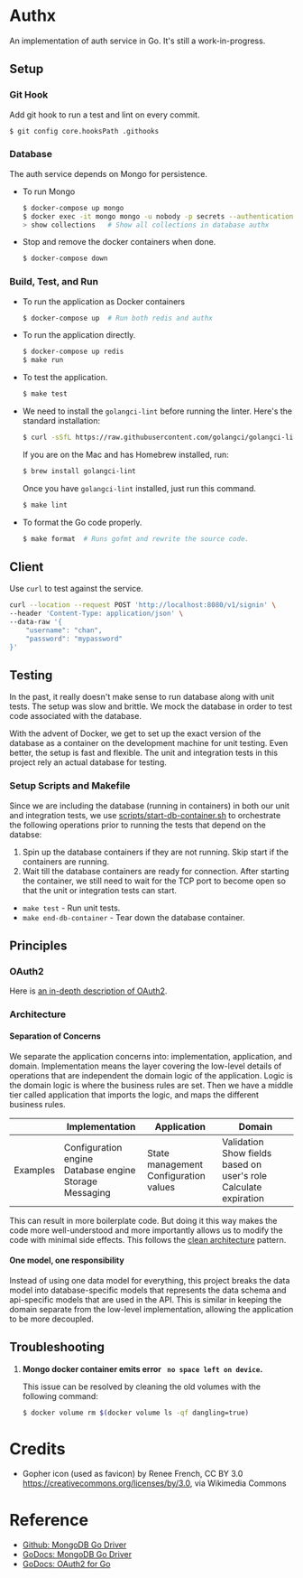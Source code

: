 # Authx

An implementation of auth service in Go. It's still a work-in-progress.

## Setup

### Git Hook

Add git hook to run a test and lint on every commit.

```bash
$ git config core.hooksPath .githooks
```

### Database

The auth service depends on Mongo for persistence.

* To run Mongo

  ```bash
  $ docker-compose up mongo
  $ docker exec -it mongo mongo -u nobody -p secrets --authenticationDatabase authx authx
  > show collections   # Show all collections in database authx
  ```

* Stop and remove the docker containers when done.

  ```bash
  $ docker-compose down
  ```

### Build, Test, and Run

* To run the application as Docker containers

  ```bash
  $ docker-compose up  # Run both redis and authx
  ```

* To run the application directly.

  ```bash
  $ docker-compose up redis
  $ make run
  ```

* To test the application.

  ```bash
  $ make test
  ```

* We need to install the `golangci-lint` before running the linter. Here's the standard installation:

  ```bash
  $ curl -sSfL https://raw.githubusercontent.com/golangci/golangci-lint/master/install.sh | sh -s -- -b $(go env GOPATH)/bin v1.42.1
  ```

  If you are on the Mac and has Homebrew installed, run:

  ```bash
  $ brew install golangci-lint
  ```

  Once you have `golangci-lint` installed, just run this command.

  ```bash
  $ make lint
  ```

* To format the Go code properly.

  ```bash
  $ make format  # Runs gofmt and rewrite the source code.
  ```

## Client

Use `curl` to test against the service.

```bash
curl --location --request POST 'http://localhost:8080/v1/signin' \
--header 'Content-Type: application/json' \
--data-raw '{
	"username": "chan",
	"password": "mypassword"
}'
```

## Testing

In the past, it really doesn't make sense to run database along with unit tests. The setup was slow and brittle. We mock the database in order to test code associated with the database.

With the advent of Docker, we get to set up the exact version of the database as a container on the development machine for unit testing. Even better, the setup is fast and flexible. The unit and integration tests in this project rely an actual database for testing.

### Setup Scripts and Makefile

Since we are including the database (running in containers) in both our unit and integration tests, we use [scripts/start-db-container.sh](scripts/start-db-container.sh) to orchestrate the following operations prior to running the tests that depend on the databse:

1. Spin up the database containers if they are not running. Skip start if the containers are running.
1. Wait till the database containers are ready for connection. After starting the container, we still need to wait for the TCP port to become open so that the unit or integration tests can start.

* `make test` - Run unit tests.
* `make end-db-container` - Tear down the database container.

## Principles

### OAuth2

Here is [an in-depth description of OAuth2](docs).

### Architecture

#### Separation of Concerns

We separate the application concerns into: implementation, application, and domain. Implementation means the layer covering the low-level details of operations that are independent the domain logic of the application. Logic is the domain logic is where the business rules are set. Then we have a middle tier called application that imports the logic, and maps the different business rules.

|          | Implementation | Application | Domain |
|----------|----------------|-------------|--------|
| Examples | Configuration engine<br />Database engine<br />Storage<br/>Messaging<br /> | State management<br />Configuration values<br /> |  Validation<br />Show fields based on user's role<br />Calculate expiration<br /> |

This can result in more boilerplate code. But doing it this way makes the code more well-understood and more importantly allows us to modify the code with minimal side effects. This follows the [clean architecture](https://threedots.tech/post/introducing-clean-architecture/) pattern.

#### One model, one responsibility

Instead of using one data model for everything, this project breaks the data model into database-specific models that represents the data schema and api-specific models that are used in the API. This is similar in keeping the domain separate from the low-level implementation, allowing the application to be more decoupled.

## Troubleshooting

1. **Mongo docker container emits error ` no space left on device`.**

   This issue can be resolved by cleaning the old volumes with the following command:

   ```bash
   $ docker volume rm $(docker volume ls -qf dangling=true)
   ```

# Credits

* Gopher icon (used as favicon) by Renee French, CC BY 3.0 <https://creativecommons.org/licenses/by/3.0>, via Wikimedia Commons

# Reference

* [Github: MongoDB Go Driver](https://github.com/mongodb/mongo-go-driver)
* [GoDocs: MongoDB Go Driver](https://pkg.go.dev/go.mongodb.org/mongo-driver@v1.4.4)
* [GoDocs: OAuth2 for Go](https://pkg.go.dev/golang.org/x/oauth2)
